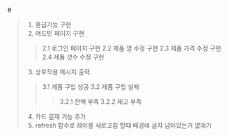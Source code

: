 #<ToDo List>
> 1. 환급기능 구현
> 2. 어드민 페이지 구현
> > 2.1 로그인 페이지 구현
> > 2.2 제품 명 수정 구현
> > 2.3 제품 가격 수정 구현
> > 2.4 제품 갯수 수정 구현
> 3. 상호작용 메시지 출력
> > 3.1 제품 구입 성공
> > 3.2 제품 구입 실패
> > > 3.2.1 잔액 부족
> > > 3.2.2 재고 부족
> 4. 카드 결제 기능 추가
> 5. refresh 함수로 레이블 새로고침 할때 배경에 글자 남아있는거 없애기
